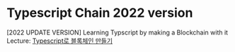 # Typescript Chain 2022 version
  
[2022 UPDATE VERSION] Learning Typscript by making a Blockchain with it  
Lecture: [Typescript로 블록체인 만들기](https://nomadcoders.co/typescript-for-beginners)  
  
